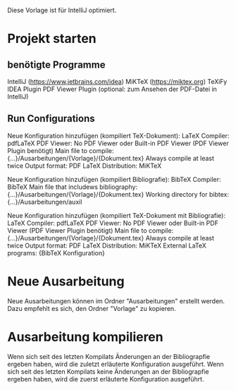 Diese Vorlage ist für IntelliJ optimiert. 

# Projekt starten

  ## benötigte Programme
  IntelliJ (https://www.jetbrains.com/idea)
  MiKTeX (https://miktex.org)
  TeXiFy IDEA Plugin
  PDF Viewer Plugin (optional: zum Ansehen der PDF-Datei in IntelliJ)
  
  ## Run Configurations
  Neue Konfiguration hinzufügen (kompiliert TeX-Dokument):
    LaTeX
    Compiler: pdfLaTeX
    PDF Viewer: No PDF Viewer oder Built-in PDF Viewer (PDF Viewer Plugin benötigt)
    Main file to compile: {...}/Ausarbeitungen/{Vorlage}/{Dokument.tex}
    Always compile at least twice
    Output format: PDF
    LaTeX Distribution: MiKTeX
    
  Neue Konfiguration hinzufügen (kompiliert Bibliografie):
    BibTeX
    Compiler: BibTeX
    Main file that includews bibliography: {...}/Ausarbeitungen/{Vorlage}/{Dokument.tex}
    Working directory for bibtex: {...}/Ausarbeitungen/auxil
    
  Neue Konfiguration hinzufügen (kompiliert TeX-Dokument mit Bibliografie):
    LaTeX
    Compiler: pdfLaTeX
    PDF Viewer: No PDF Viewer oder Built-in PDF Viewer (PDF Viewer Plugin benötigt)
    Main file to compile: {...}/Ausarbeitungen/{Vorlage}/{Dokument.tex}
    Always compile at least twice
    Output format: PDF
    LaTeX Distribution: MiKTeX
    External LaTeX programs: {BibTeX Konfiguration}
  

# Neue Ausarbeitung 
Neue Ausarbeitungen können im Ordner "Ausarbeitungen" erstellt werden. Dazu empfehlt es sich, den Ordner "Vorlage" zu kopieren.

# Ausarbeitung kompilieren
Wenn sich seit des letzten Kompilats Änderungen an der Bibliograpfie ergeben haben, wird die zuletzt erläuterte Konfiguration ausgeführt.
Wenn sich seit des letzten Kompilats keine Änderungen an der Bibliograpfie ergeben haben, wird die zuerst erläuterte Konfiguration ausgeführt.

